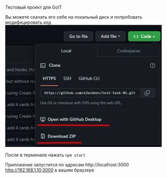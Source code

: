 Тестовый проект для GoIT

Вы можете скачать его себе на локальный диск и попробовать модифицировать код
![settings](./assets/image.png)

После в терминале нажать `npm start`

Приложение запустится по адресам http://localhost:3000 http://192.168.1.10:3000
в вашем браузере
